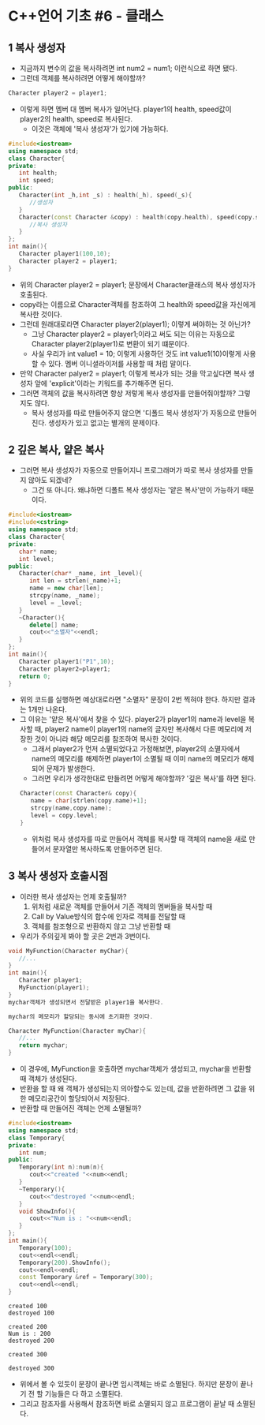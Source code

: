 # C++언어 기초 #6 - 클래스
## 1 복사 생성자
- 지금까지 변수의 값을 복사하려면 int num2 = num1; 이런식으로 하면 됐다.
- 그런데 객체를 복사하려면 어떻게 해야할까?
``` C++
Character player2 = player1;
```
- 이렇게 하면 멤버 대 멤버 복사가 일어난다. player1의 health, speed값이 player2의 health, speed로 복사된다.
    - 이것은 객체에 '복사 생성자'가 있기에 가능하다.
``` C++
#include<iostream>
using namespace std;
class Character{
private:
   int health;
   int speed;
public:
   Character(int _h,int _s) : health(_h), speed(_s){
      //생성자
   }
   Character(const Character &copy) : health(copy.health), speed(copy.speed){
      //복사 생성자
   }
};
int main(){
   Character player1(100,10);
   Character player2 = player1;
}
```
- 위의 Character player2 = player1; 문장에서 Character클래스의 복사 생성자가 호출된다.
- copy라는 이름으로 Character객체를 참조하여 그 health와 speed값을 자신에게 복사한 것이다.
- 그런데 원래대로라면 Character player2(player1); 이렇게 써야하는 것 아닌가?
    - 그냥 Character player2 = player1;이라고 써도 되는 이유는 자동으로 Character player2(player1)로 변환이 되기 떄문이다.
    - 사실 우리가 int value1 = 10; 이렇게 사용하던 것도 int value1(10)이렇게 사용할 수 있다. 멤버 이니셜라이저를 사용할 때 처럼 말이다.
- 만약 Character palyer2 = player1; 이렇게 복사가 되는 것을 막고싶다면 복사 생성자 앞에 'explicit'이라는 키워드를 추가해주면 된다.
- 그러면 객체의 값을 복사하려면 항상 저렇게 복사 생성자를 만들어줘야할까? 그렇지도 않다.
    - 복사 생성자를 따로 만들어주지 않으면 '디폴드 복사 생성자'가 자동으로 만들어진다. 생성자가 있고 없고는 별개의 문제이다.

## 2 깊은 복사, 얕은 복사
- 그러면 복사 생성자가 자동으로 만들어지니 프로그래머가 따로 복사 생성자를 만들지 않아도 되겠네?
    - 그건 또 아니다. 왜냐하면 디폴트 복사 생성자는 '얕은 복사'만이 가능하기 때문이다.
``` C++
#include<iostream>
#include<cstring>
using namespace std;
class Character{
private:
   char* name;
   int level;
public:
   Character(char* _name, int _level){
      int len = strlen(_name)+1;
      name = new char[len];
      strcpy(name, _name);
      level = _level;
   }
   ~Character(){
      delete[] name;
      cout<<"소멸자"<<endl;
   }
};
int main(){
   Character player1("P1",10);
   Character player2=player1;
   return 0;
}
```
- 위의 코드를 실행하면 예상대로라면 "소멸자" 문장이 2번 찍혀야 한다. 하지만 결과는 1개만 나온다.
- 그 이유는 '얕은 복사'에서 찾을 수 있다. player2가 player1의 name과 level을 복사할 때, player2 name이 player1의 name의 글자만 복사해서 다른 메모리에 저장한 것이 아니라 해당 메모리를 참조하여 복사한 것이다.
    - 그래서 player2가 먼저 소멸되었다고 가정해보면, player2의 소멸자에서 name의 메모리를 해제하면 player1이 소멸될 때 이미 name의 메모리가 해제되어 문제가 발생한다.
    - 그러면 우리가 생각한대로 만들려면 어떻게 해야할까? '깊은 복사'를 하면 된다.
    ``` C++
    Character(const Character& copy){
       name = char[strlen(copy.name)+1];
       strcpy(name,copy.name);
       level = copy.level;
    }
    ```
    - 위처럼 복사 생성자를 따로 만들어서 객체를 복사할 때 객체의 name을 새로 만들어서 문자열만 복사하도록 만들어주면 된다.


## 3 복사 생성자 호출시점
- 이러한 복사 생성자는 언제 호출될까?
    1. 위처럼 새로운 객체를 만들어서 기존 객체의 멤버들을 복사할 때
    2. Call by Value방식의 함수에 인자로 객체를 전달할 때
    3. 객체를 참조형으로 반환하지 않고 그냥 반환할 때
- 우리가 주의깊게 봐야 할 곳은 2번과 3번이다.
``` C++
void MyFunction(Character myChar){
   //...
}
int main(){
   Character player1;
   MyFunction(player1);
}
mychar객체가 생성되면서 전달받은 player1을 복사한다.

mychar의 메모리가 할당되는 동시에 초기화한 것이다.

Character MyFunction(Character myChar){
   //...
   return mychar;
}
```
- 이 경우에, MyFunction을 호출하면 mychar객체가 생성되고, mychar을 반환할 때 객체가 생성된다.
- 반환을 할 때 왜 객체가 생성되는지 의아할수도 있는데, 값을 반환하려면 그 값을 위한 메모리공간이 할당되어서 저장된다.
- 반환할 때 만들어진 객체는 언제 소멸될까?
``` C++
#include<iostream>
using namespace std;
class Temporary{
private:
   int num;
public:
   Temporary(int n):num(n){
      cout<<"created "<<num<<endl;
   }
   ~Temporary(){
      cout<<"destroyed "<<num<<endl;
   }
   void ShowInfo(){
      cout<<"Num is : "<<num<<endl;
   }
};
int main(){
   Temporary(100);
   cout<<endl<<endl;
   Temporary(200).ShowInfo();
   cout<<endl<<endl;
   const Temporary &ref = Temporary(300);
   cout<<endl<<endl;
}
```
```
created 100
destroyed 100

created 200
Num is : 200
destroyed 200

created 300

destroyed 300
```
- 위에서 볼 수 있듯이 문장이 끝나면 임시객체는 바로 소멸된다. 하지만 문장이 끝나기 전 할 기능들은 다 하고 소멸된다.
- 그리고 참조자를 사용해서 참조하면 바로 소멸되지 않고 프로그램이 끝날 때 소멸된다.

​

​